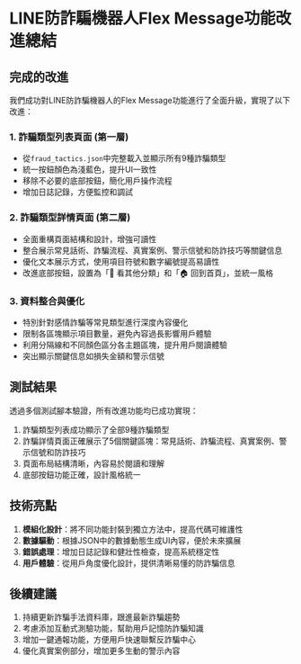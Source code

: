 # LINE防詐騙機器人Flex Message功能改進總結

## 完成的改進

我們成功對LINE防詐騙機器人的Flex Message功能進行了全面升級，實現了以下改進：

### 1. 詐騙類型列表頁面 (第一層)
- 從`fraud_tactics.json`中完整載入並顯示所有9種詐騙類型
- 統一按鈕顏色為淺藍色，提升UI一致性
- 移除不必要的底部按鈕，簡化用戶操作流程
- 增加日誌記錄，方便監控和調試

### 2. 詐騙類型詳情頁面 (第二層)
- 全面重構頁面結構和設計，增強可讀性
- 整合展示常見話術、詐騙流程、真實案例、警示信號和防詐技巧等關鍵信息
- 優化文本展示方式，使用項目符號和數字編號提高易讀性
- 改進底部按鈕，設置為「👀 看其他分類」和「🏠 回到首頁」，並統一風格

### 3. 資料整合與優化
- 特別針對感情詐騙等常見類型進行深度內容優化
- 限制各區塊顯示項目數量，避免內容過長影響用戶體驗
- 利用分隔線和不同顏色區分各主題區塊，提升用戶閱讀體驗
- 突出顯示關鍵信息如損失金額和警示信號

## 測試結果

透過多個測試腳本驗證，所有改進功能均已成功實現：

1. 詐騙類型列表成功顯示了全部9種詐騙類型
2. 詐騙詳情頁面正確展示了5個關鍵區塊：常見話術、詐騙流程、真實案例、警示信號和防詐技巧
3. 頁面布局結構清晰，內容易於閱讀和理解
4. 底部按鈕功能正確，設計風格統一

## 技術亮點

1. **模組化設計**：將不同功能封裝到獨立方法中，提高代碼可維護性
2. **數據驅動**：根據JSON中的數據動態生成UI內容，便於未來擴展
3. **錯誤處理**：增加日誌記錄和健壯性檢查，提高系統穩定性
4. **用戶體驗**：從用戶角度優化設計，提供清晰易懂的防詐騙信息

## 後續建議

1. 持續更新詐騙手法資料庫，跟進最新詐騙趨勢
2. 考慮添加互動式測驗功能，幫助用戶記憶防詐騙知識
3. 增加一鍵通報功能，方便用戶快速聯繫反詐騙中心
4. 優化真實案例部分，增加更多生動的警示內容 